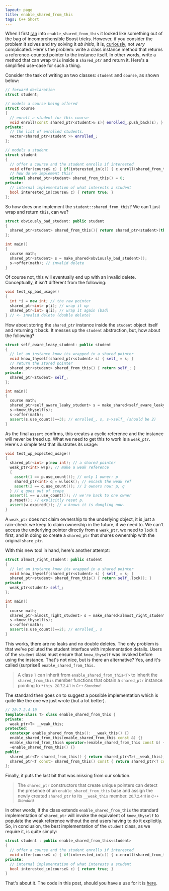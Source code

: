 ```yaml
---
layout: page
title: enable_shared_from_this
tags: C++ Short 
---
```


When I first [ran][ex] into `enable_shared_from_this` it looked like something out of the bag of
incomprehensible Boost tricks. However, if you consider the problem it solves and try solving it *ab
initio*, it is, [curiously][crtp], not *very* complicated. Here's the problem: write a class
instance method that returns a reference-counted pointer to the instance itself. In other words,
write a method that can wrap `this` inside a `shared_ptr` and return it. Here's a simplified
use-case for such a thing.

Consider the task of writing an two classes: `student` and `course`, as shown below:

```cpp
// forward declaration
struct student;

// models a course being offered
struct course
{
  // enroll a student for this course
  void enroll(const shared_ptr<student>& s){ enrolled_.push_back(s); }
private:
  // the list of enrolled students.
  vector<shared_ptr<student >> enrolled_;
};

// models a student
struct student
{
  // offer a course and the student enrolls if interested
  void offer(course& c) { if(interested_in(c)) { c.enroll(shared_from_this()); } }
  // how do we implement this?
  virtual shared_ptr<student> shared_from_this() = 0;
private:
  // internal implementation of what interests a student
  bool interested_in(course& c) { return true; }
};
```

So how does one implement the `student::shared_from_this`? We can't just wrap and return `this`, can we?

```c++
struct obviously_bad_student: public student
{
  shared_ptr<student> shared_from_this(){ return shared_ptr<student>(this); }
};

int main()
{
  course math;
  shared_ptr<student> s = make_shared<obviously_bad_student>();
  s->offer(math); // invalid delete
} 
```

Of course not, this will eventually end up with an invalid delete. Conceptually, it isn't different
from the following:

```c++
void test_sp_bad_usage()
{
  int *i = new int; // the raw pointer
  shared_ptr<int> p(i); // wrap it up
  shared_ptr<int> q(i); // wrap it again (bad)
} // <- invalid delete (double delete)
```

How about storing the `shared_ptr` instance inside the `student` object itself and returning it
back. It messes up the `student` abstraction, but, how about the following?

```c++
struct self_aware_leaky_student: public student
{
  // let an instance know its wrapped in a shared pointer
  void know_thyself(shared_ptr<student> s) { self_ = s; }
  // return the stored pointer
  shared_ptr<student> shared_from_this() { return self_; }
private:
  shared_ptr<student> self_;
};

int main()
{
  course math;
  shared_ptr<self_aware_leaky_student> s = make_shared<self_aware_leaky_student>();
  s->know_thyself(s);
  s->offer(math);
  assert(s.use_count()==3); // enrolled_, s, s->self_ (should be 2)
}
```

As the final `assert` confirms, this creates a cyclic reference and the instance will never be freed
up. What we need to get this to work is a `weak_ptr`. Here's a simple test that illustrates its
usage:

```c++
void test_wp_expected_usage()
{
  shared_ptr<int> p(new int); // a shared pointer
  weak_ptr<int> w(p); // make a weak reference
  {
    assert(1 == p.use_count()); // only 1 owner: p
    shared_ptr<int> q = w.lock(); // encash the weak ref
    assert(2 == q.use_count()); // 2 owners now: p, q
  } // q goes out of scope
  assert(1 == w.use_count()); // we're back to one owner
  p.reset(); // explicitly reset p.
  assert(w.expired()); // w knows it is dangling now.
}
```

A `weak_ptr` does not claim ownership to the underlying object, it is just a rain-check we keep to
claim ownership in the future, if we need to. We can't access the underlying pointer directly from a
`weak_ptr`, we need to `lock` it first, and in doing so create a `shared_ptr` that shares ownership
with the original `share_ptr`.

With this new tool in hand, here's another attempt:

```c++
struct almost_right_student: public student
{
  // let an instance know its wrapped in a shared pointer
  void know_thyself(shared_ptr<student> s) { self_ = s; }
  shared_ptr<student> shared_from_this() { return self_.lock(); }
private:
  weak_ptr<student> self_;
};

int main()
{
  course math;
  shared_ptr<almost_right_student> s = make_shared<almost_right_student>();
  s->know_thyself(s);
  s->offer(math);
  assert(s.use_count()==2); // enrolled_, s
}
```

This works, there are no leaks and no double deletes. The only problem is that we've polluted the
student interface with implementation details. Users of the `student` class must ensure that
`know_thyself` was invoked before using the instance. That's not nice, but is there an alternative?
Yes, and it's called (surprise!) `enable_shared_from_this`.

> A class `T` can inherit from `enable_shared_from_this<T>` to inherit the
> `shared_from_this` member functions that obtain a `shared_ptr` instance pointing to `*this`.
> <small>20.7.2.4.1 in <cite>C++ Standard</cite></small>

The standard then goes on to suggest a possible implementation which is quite like the one we just
wrote (but a lot better).

```c++
// 20.7.2.4.10
template<class T> class enable_shared_from_this {
private:
  weak_ptr<T> __weak_this;
protected:
  constexpr enable_shared_from_this(): __weak_this() {}
  enable_shared_from_this(enable_shared_from_this const &) {}
  enable_shared_from_this& operator=(enable_shared_from_this const &) { return *this; }
  ~enable_shared_from_this() {}
public:
  shared_ptr<T> shared_from_this() { return shared_ptr<T>(__weak_this); }
  shared_ptr<T const> shared_from_this() const { return shared_ptr<T const>(__weak_this); }
};
```

Finally, it puts the last bit that was missing from our solution.

> The `shared_ptr` constructors that create unique pointers can detect the presence of an
> `enable_shared_from_this` base and assign the newly created `shared_ptr` to its `__weak_this`
> member.  <small>20.7.2.4.11 in <cite>C++ Standard</cite></small>

In other words, if the class extends `enable_shared_from_this` the standard implementation of
`shared_ptr` will invoke the equivalent of `know_thyself` to populate the weak reference without the
end users having to do it explicitly. So, in conclusion, the best implementation of the `student`
class, as we require it, is quite simply:

```c++
struct student : public enable_shared_from_this<student>
{
  // offer a course and the student enrolls if interested
  void offer(course& c) { if(interested_in(c)) { c.enroll(shared_from_this()); } }
private:
  // internal implementation of what interests a student
  bool interested_in(course& c) { return true; }
}
```

That's about it. The code in this post, should you have a use for it is [here][gist].

[ex]:http://www.boost.org/doc/libs/1_54_0/doc/html/boost_asio/example/cpp11/buffers/reference_counted.cpp
[crtp]:http://en.wikipedia.org/wiki/Curiously_recurring_template_pattern
[gist]: https://gist.github.com/aldrin/7302769
